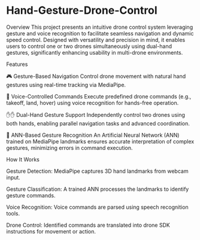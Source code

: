 # Hand-Gesture-Drone-Control


Overview
This project presents an intuitive drone control system leveraging gesture and voice recognition to facilitate seamless navigation and dynamic speed control. Designed with versatility and precision in mind, it enables users to control one or two drones simultaneously using dual-hand gestures, significantly enhancing usability in multi-drone environments.

Features

🎮 Gesture-Based Navigation
Control drone movement with natural hand gestures using real-time tracking via MediaPipe.

🎤 Voice-Controlled Commands
Execute predefined drone commands (e.g., takeoff, land, hover) using voice recognition for hands-free operation.

✋✋ Dual-Hand Gesture Support
Independently control two drones using both hands, enabling parallel navigation tasks and advanced coordination.

🧠 ANN-Based Gesture Recognition
An Artificial Neural Network (ANN) trained on MediaPipe landmarks ensures accurate interpretation of complex gestures, minimizing errors in command execution.



How It Works

Gesture Detection: MediaPipe captures 3D hand landmarks from webcam input.

Gesture Classification: A trained ANN processes the landmarks to identify gesture commands.

Voice Recognition: Voice commands are parsed using speech recognition tools.

Drone Control: Identified commands are translated into drone SDK instructions for movement or action.
